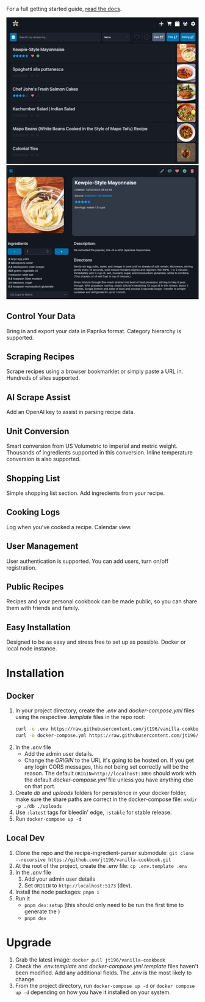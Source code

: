For a full getting started guide, [read the docs](https://vanilla-cookbook.readthedocs.io/en/latest/).

![Recipe List](docs/images/screen-list-large.jpg)
![Recipe View](docs/images/screen-recipe-large.jpg)

## Control Your Data

Bring in and export your data in Paprika format. Category hierarchy is supported.

## Scraping Recipes

Scrape recipes using a browser bookmarklet or simply paste a URL in. Hundreds of sites supported.

## AI Scrape Assist

Add an OpenAI key to assist in parsing recipe data.

## Unit Conversion

Smart conversion from US Volumetric to imperial and metric weight. Thousands of ingredients supported in this conversion. Inline temperature conversion is also supported.

## Shopping List

Simple shopping list section. Add ingredients from your recipe.

## Cooking Logs

Log when you've cooked a recipe. Calendar view.

## User Management

User authentication is supported. You can add users, turn on/off registration.

## Public Recipes

Recipes and your personal cookbook can be made public, so you can share them with friends and family.

## Easy Installation

Designed to be as easy and stress free to set up as possible. Docker or local node instance.

# Installation

## Docker

1. In your project directory, create the _.env_ and _docker-compose.yml_ files using the respective _.template_ files in the repo root:
   ```bash
   curl -o .env https://raw.githubusercontent.com/jt196/vanilla-cookbook/main/.env.template
   curl -o docker-compose.yml https://raw.githubusercontent.com/jt196/vanilla-cookbook/main/docker-compose.yml.template
   ```
2. In the _.env_ file
   - Add the admin user details.
   - Change the _ORIGIN_ to the URL it's going to be hosted on. If you get any login CORS messages, this not being set correctly will be the reason. The default `ORIGIN=http://localhost:3000` should work with the default _docker-compose.yml_ file unless you have anything else on that port.
3. Create _db_ and _uploads_ folders for persistence in your docker folder, make sure the share paths are correct in the docker-compose file: `mkdir -p ./db ./uploads`
4. Use `:latest` tags for bleedin' edge, `:stable` for stable release.
5. Run `docker-compose up -d`

## Local Dev

1. Clone the repo and the recipe-ingredient-parser submodule: `git clone --recursive https://github.com/jt196/vanilla-cookbook.git`
2. At the root of the project, create the .env file: `cp .env.template .env`
3. In the _.env_ file
   1. Add your admin user details
   2. Set `ORIGIN` to `http://localhost:5173` (dev).
4. Install the node packages: `pnpm i`
5. Run it
   - `pnpm dev:setup` (this should only need to be run the first time to generate the )
   - `pnpm dev`

# Upgrade

1. Grab the latest image: `docker pull jt196/vanilla-cookbook`
2. Check the _.env.template_ and _docker-compose.yml.template_ files haven't been modified. Add any additional fields. The _.env_ is the most likely to change.
3. From the project directory, run `docker-compose up -d` or `docker compose up -d` depending on how you have it installed on your system.

